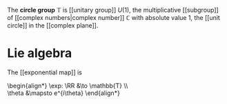 The **circle group** $\mathbb{T}$ is [[unitary group]] $U(1)$, the multiplicative [[subgroup]] of [[complex numbers|complex number]] $\mathbb{C}$ with absolute value 1, the [[unit circle]] in the [[complex plane]].

# Lie algebra

The [[exponential map]] is 

\begin{align*}
\exp: \RR &\to \mathbb{T} \\\\\
\theta &\mapsto e^{i\theta}
\end{align*}